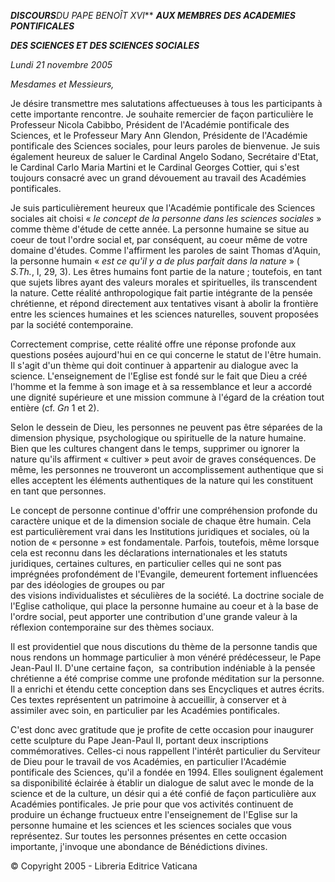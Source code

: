 ***DISCOURS****DU PAPE BENOÎT XVI*** ***AUX MEMBRES DES ACADEMIES PONTIFICALES***

***DES SCIENCES ET DES SCIENCES SOCIALES***

*Lundi 21 novembre 2005*

*Mesdames et Messieurs,*

Je désire transmettre mes salutations affectueuses à tous les participants à cette importante rencontre. Je souhaite remercier de façon particulière le Professeur Nicola Cabibbo, Président de l'Académie pontificale des Sciences, et le Professeur Mary Ann Glendon, Présidente de l'Académie pontificale des Sciences sociales, pour leurs paroles de bienvenue. Je suis également heureux de saluer le Cardinal Angelo Sodano, Secrétaire d'Etat, le Cardinal Carlo Maria Martini et le Cardinal Georges Cottier, qui s'est toujours consacré avec un grand dévouement au travail des Académies pontificales.

Je suis particulièrement heureux que l'Académie pontificale des Sciences sociales ait choisi « *le concept de la personne dans les sciences sociales* » comme thème d'étude de cette année. La personne humaine se situe au coeur de tout l'ordre social et, par conséquent, au coeur même de votre domaine d'études. Comme l'affirment les paroles de saint Thomas d'Aquin, la personne humain « *est ce qu'il y a de plus parfait dans la nature* » ( *S.Th.*, I, 29, 3). Les êtres humains font partie de la nature ; toutefois, en tant que sujets libres ayant des valeurs morales et spirituelles, ils transcendent la nature. Cette réalité anthropologique fait partie intégrante de la pensée chrétienne, et répond directement aux tentatives visant à abolir la frontière entre les sciences humaines et les sciences naturelles, souvent proposées par la société contemporaine.

Correctement comprise, cette réalité offre une réponse profonde aux questions posées aujourd'hui en ce qui concerne le statut de l'être humain. Il s'agit d'un thème qui doit continuer à appartenir au dialogue avec la science. L'enseignement de l'Eglise est fondé sur le fait que Dieu a créé l'homme et la femme à son image et à sa ressemblance et leur a accordé une dignité supérieure et une mission commune à l'égard de la création tout entière (cf. *Gn* 1 et 2).

Selon le dessein de Dieu, les personnes ne peuvent pas être séparées de la dimension physique, psychologique ou spirituelle de la nature humaine. Bien que les cultures changent dans le temps, supprimer ou ignorer la nature qu'ils affirment « cultiver » peut avoir de graves conséquences. De même, les personnes ne trouveront un accomplissement authentique que si elles acceptent les éléments authentiques de la nature qui les constituent en tant que personnes.

Le concept de personne continue d'offrir une compréhension profonde du caractère unique et de la dimension sociale de chaque être humain. Cela est particulièrement vrai dans les Institutions juridiques et sociales, où la notion de « personne » est fondamentale. Parfois, toutefois, même lorsque cela est reconnu dans les déclarations internationales et les statuts juridiques, certaines cultures, en particulier celles qui ne sont pas imprégnées profondément de l'Evangile, demeurent fortement influencées par des idéologies de groupes ou par des visions individualistes et séculières de la société. La doctrine sociale de l'Eglise catholique, qui place la personne humaine au coeur et à la base de l'ordre social, peut apporter une contribution d'une grande valeur à la réflexion contemporaine sur des thèmes sociaux.

Il est providentiel que nous discutions du thème de la personne tandis que nous rendons un hommage particulier à mon vénéré prédécesseur, le Pape Jean-Paul II. D'une certaine façon,  sa contribution indéniable à la pensée chrétienne a été comprise comme une profonde méditation sur la personne. Il a enrichi et étendu cette conception dans ses Encycliques et autres écrits. Ces textes représentent un patrimoine à accueillir, à conserver et à assimiler avec soin, en particulier par les Académies pontificales.

C'est donc avec gratitude que je profite de cette occasion pour inaugurer cette sculpture du Pape Jean-Paul II, portant deux inscriptions commémoratives. Celles-ci nous rappellent l'intérêt particulier du Serviteur de Dieu pour le travail de vos Académies, en particulier l'Académie pontificale des Sciences, qu'il a fondée en 1994. Elles soulignent également sa disponibilité éclairée à établir un dialogue de salut avec le monde de la science et de la culture, un désir qui a été confié de façon particulière aux Académies pontificales. Je prie pour que vos activités continuent de produire un échange fructueux entre l'enseignement de l'Eglise sur la personne humaine et les sciences et les sciences sociales que vous représentez. Sur toutes les personnes présentes en cette occasion importante, j'invoque une abondance de Bénédictions divines.

© Copyright 2005 - Libreria Editrice Vaticana